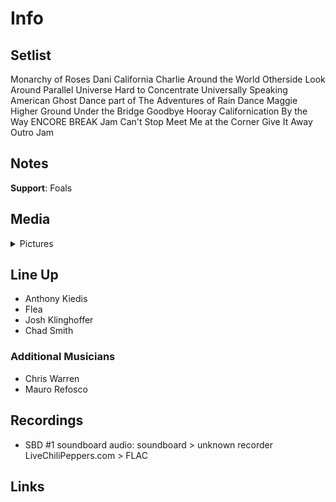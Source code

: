 # Info

## Setlist

Monarchy of Roses
Dani California
Charlie
Around the World
Otherside
Look Around
Parallel Universe
Hard to Concentrate
Universally Speaking
American Ghost Dance part of
The Adventures of Rain Dance Maggie
Higher Ground
Under the Bridge
Goodbye Hooray
Californication
By the Way
ENCORE BREAK
Jam
Can't Stop
Meet Me at the Corner
Give It Away
Outro Jam

## Notes

**Support**: Foals

## Media 

<details>
  <summary>Pictures</summary>
  <!--<img alt="Setlist" title="Setlist" src="_.jpg" height="200" />
  <img alt="Flyer" title="Flyer" src="_.jpg" height="200" />-->
</details>

## Line Up

* Anthony Kiedis
* Flea
* Josh Klinghoffer
* Chad Smith

### Additional Musicians

* Chris Warren  
* Mauro Refosco

## Recordings

* SBD #1 soundboard audio: soundboard > unknown recorder LiveChiliPeppers.com > FLAC

## Links